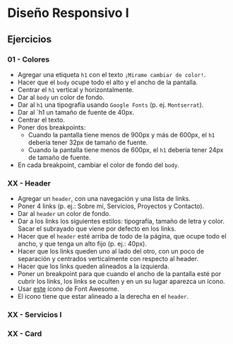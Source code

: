 # Diseño Responsivo I

## Ejercicios

### 01 - Colores

- Agregar una etiqueta `h1` con el texto `¡Mirame cambiar de color!`.
- Hacer que el `body` ocupe todo el alto y el ancho de la pantalla.
- Centrar el `h1` vertical y horizontalmente.
- Dar al `body` un color de fondo.
- Dar al `h1` una tipografía usando `Google Fonts` (p. ej. `Montserrat`).
- Dar al `h1 un tamaño de fuente de 40px.
- Centrar el texto.
- Poner dos breakpoints:
  - Cuando la pantalla tiene menos de 900px y más de 600px, el `h1` debería tener 32px de tamaño de fuente.
  - Cuando la pantalla tiene menos de 600px, el `h1` debería tener 24px de tamaño de fuente.
- En cada breakpoint, cambiar el color de fondo del `body`.

### XX - Header

- Agregar un `header`, con una navegación y una lista de links.
- Poner 4 links (p. ej.: Sobre mí, Servicios, Proyectos y Contacto).
- Dar al `header` un color de fondo.
- Dar a los links los siguientes estilos: tipografía, tamaño de letra y color. Sacar el subrayado que viene por defecto en los links.
- Hacer que el `header` esté arriba de todo de la página, que ocupe todo el ancho, y que tenga un alto fijo (p. ej.: 40px).
- Hacer que los links queden uno al lado del otro, con un poco de separación y centrados verticalmente con respecto al header.
- Hacer que los links queden alineados a la izquierda.
- Poner un breakpoint para que cuando el ancho de la pantalla esté por cubrir los links, los links se oculten y en un su lugar aparezca un ícono.
- Usar [este](https://fontawesome.com/icons/bars?style=solid) ícono de Font Awesome.
- El ícono tiene que estar alineado a la derecha en el `header`.

### XX - Servicios I

### XX - Card
